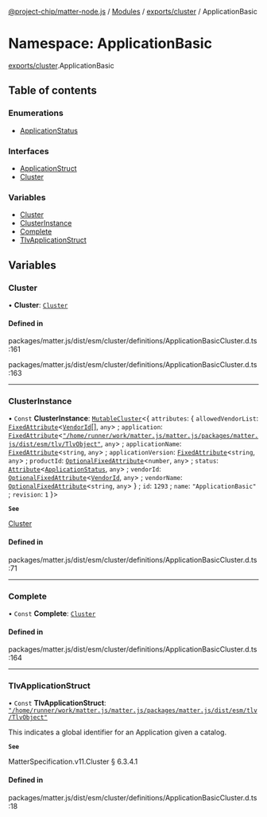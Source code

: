 [@project-chip/matter-node.js](../README.md) / [Modules](../modules.md) / [exports/cluster](exports_cluster.md) / ApplicationBasic

# Namespace: ApplicationBasic

[exports/cluster](exports_cluster.md).ApplicationBasic

## Table of contents

### Enumerations

- [ApplicationStatus](../enums/exports_cluster.ApplicationBasic.ApplicationStatus.md)

### Interfaces

- [ApplicationStruct](../interfaces/exports_cluster.ApplicationBasic.ApplicationStruct.md)
- [Cluster](../interfaces/exports_cluster.ApplicationBasic.Cluster.md)

### Variables

- [Cluster](exports_cluster.ApplicationBasic.md#cluster)
- [ClusterInstance](exports_cluster.ApplicationBasic.md#clusterinstance)
- [Complete](exports_cluster.ApplicationBasic.md#complete)
- [TlvApplicationStruct](exports_cluster.ApplicationBasic.md#tlvapplicationstruct)

## Variables

### Cluster

• **Cluster**: [`Cluster`](../interfaces/exports_cluster.ApplicationBasic.Cluster.md)

#### Defined in

packages/matter.js/dist/esm/cluster/definitions/ApplicationBasicCluster.d.ts:161

packages/matter.js/dist/esm/cluster/definitions/ApplicationBasicCluster.d.ts:163

___

### ClusterInstance

• `Const` **ClusterInstance**: [`MutableCluster`](../interfaces/exports_cluster.MutableCluster-1.md)\<\{ `attributes`: \{ `allowedVendorList`: [`FixedAttribute`](../interfaces/exports_cluster.FixedAttribute.md)\<[`VendorId`](exports_datatype.md#vendorid)[], `any`\> ; `application`: [`FixedAttribute`](../interfaces/exports_cluster.FixedAttribute.md)\<[`"/home/runner/work/matter.js/matter.js/packages/matter.js/dist/esm/tlv/TlvObject"`](exports_certificate._internal_.__home_runner_work_matter_js_matter_js_packages_matter_js_dist_esm_tlv_TlvObject_.md), `any`\> ; `applicationName`: [`FixedAttribute`](../interfaces/exports_cluster.FixedAttribute.md)\<`string`, `any`\> ; `applicationVersion`: [`FixedAttribute`](../interfaces/exports_cluster.FixedAttribute.md)\<`string`, `any`\> ; `productId`: [`OptionalFixedAttribute`](../interfaces/exports_cluster.OptionalFixedAttribute.md)\<`number`, `any`\> ; `status`: [`Attribute`](../interfaces/exports_cluster.Attribute.md)\<[`ApplicationStatus`](../enums/exports_cluster.ApplicationBasic.ApplicationStatus.md), `any`\> ; `vendorId`: [`OptionalFixedAttribute`](../interfaces/exports_cluster.OptionalFixedAttribute.md)\<[`VendorId`](exports_datatype.md#vendorid), `any`\> ; `vendorName`: [`OptionalFixedAttribute`](../interfaces/exports_cluster.OptionalFixedAttribute.md)\<`string`, `any`\>  } ; `id`: ``1293`` ; `name`: ``"ApplicationBasic"`` ; `revision`: ``1``  }\>

**`See`**

[Cluster](exports_cluster.ApplicationBasic.md#cluster)

#### Defined in

packages/matter.js/dist/esm/cluster/definitions/ApplicationBasicCluster.d.ts:71

___

### Complete

• `Const` **Complete**: [`Cluster`](../interfaces/exports_cluster.ApplicationBasic.Cluster.md)

#### Defined in

packages/matter.js/dist/esm/cluster/definitions/ApplicationBasicCluster.d.ts:164

___

### TlvApplicationStruct

• `Const` **TlvApplicationStruct**: [`"/home/runner/work/matter.js/matter.js/packages/matter.js/dist/esm/tlv/TlvObject"`](exports_certificate._internal_.__home_runner_work_matter_js_matter_js_packages_matter_js_dist_esm_tlv_TlvObject_.md)

This indicates a global identifier for an Application given a catalog.

**`See`**

MatterSpecification.v11.Cluster § 6.3.4.1

#### Defined in

packages/matter.js/dist/esm/cluster/definitions/ApplicationBasicCluster.d.ts:18
